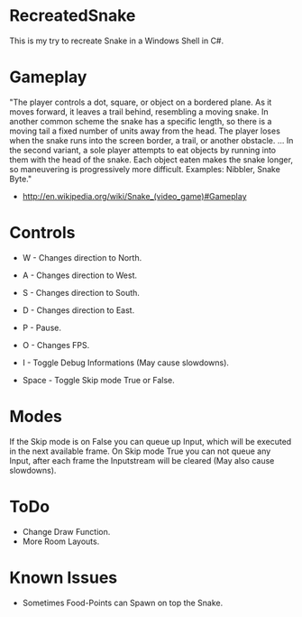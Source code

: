 # RecreatedSnake
This is my try to recreate Snake in a Windows Shell in C#. 

# Gameplay
"The player controls a dot, square, or object on a bordered plane. As it moves forward, it leaves a trail behind, resembling a moving snake. In another common scheme the snake has a specific length, so there is a moving tail a fixed number of units away from the head. The player loses when the snake runs into the screen border, a trail, or another obstacle.
...
In the second variant, a sole player attempts to eat objects by running into them with the head of the snake. Each object eaten makes the snake longer, so maneuvering is progressively more difficult. Examples: Nibbler, Snake Byte."
- http://en.wikipedia.org/wiki/Snake_(video_game)#Gameplay

# Controls  
- W - Changes direction to North.
- A - Changes direction to West.
- S - Changes direction to South.
- D -  Changes direction to East.

- P - Pause.
- O - Changes FPS.
- I - Toggle Debug Informations (May cause slowdowns).
- Space - Toggle Skip mode True or False.

# Modes
If the Skip mode is on False you can queue up Input, which will be executed in the next available frame.
On Skip mode True you can not queue any Input, after each frame the Inputstream will be cleared (May also cause slowdowns).

# ToDo
- Change Draw Function.
- More Room Layouts.

# Known Issues
- Sometimes Food-Points can Spawn on top the Snake.
